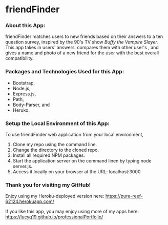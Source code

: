 # friendFinder

### About this App:

friendFinder matches users to new friends based on their answers to a ten question survey, inspired by the 90's TV show <em>Buffy the Vampire Slayer</em>.  This app takes in users' answers, compares them with other user's , and gives a name and photo of a new friend for the user with the best overall compatibility.

### Packages and Technologies Used for this App:

* Bootstrap, 
* Node.js,
* Express.js,
* Path,
* Body-Parser, and 
* Heruko.

### Setup the Local Environment of this App:

To use friendFinder web application from your local environment,

1. Clone my repo using the command line.
2. Change the directory to the cloned repo.
3. Install all required NPM packages.
4. Start the application server on the command linen by typing node server.js.
5. Access it locally on your browser at the URL: localhost:3000

### Thank you for visiting my GitHub!

Enjoy using my Heroku-deployed version here: https://pure-reef-62124.herokuapp.com/

If you like this app, you may enjoy using more of my apps here: https://lucyq19.github.io/professionalPortfolio/